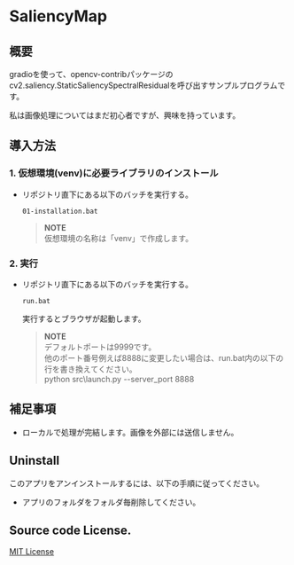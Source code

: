 # SaliencyMap
## 概要  
gradioを使って、opencv-contribパッケージのcv2.saliency.StaticSaliencySpectralResidualを呼び出すサンプルプログラムです。  

私は画像処理についてはまだ初心者ですが、興味を持っています。  

## 導入方法  
### 1. 仮想環境(venv)に必要ライブラリのインストール  
- リポジトリ直下にある以下のバッチを実行する。  
	~~~
	01-installation.bat
	~~~
	> **NOTE**  
	仮想環境の名称は「venv」で作成します。  

### 2. 実行  
- リポジトリ直下にある以下のバッチを実行する。  
	~~~
	run.bat
	~~~
	実行するとブラウザが起動します。  
	> **NOTE**  
	> デフォルトポートは9999です。  
	> 他のポート番号例えば8888に変更したい場合は、run.bat内の以下の行を書き換えてください。  
	> python src\launch.py --server_port 8888  

## 補足事項  
- ローカルで処理が完結します。画像を外部には送信しません。  

## Uninstall  
このアプリをアンインストールするには、以下の手順に従ってください。  
- アプリのフォルダをフォルダ毎削除してください。  

## Source code License.  
[MIT License](LICENSE)  